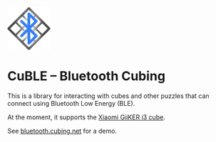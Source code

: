 <img alt="CuBLE logo" src="CuBLE.png" width="96" height="96">

# CuBLE – Bluetooth Cubing

This is a library for interacting with cubes and other puzzles that can connect using Bluetooth Low Energy (BLE).

At the moment, it supports the [Xiaomi GiiKER i3 cube](https://www.aliexpress.com/item/Xiaomi-Giiker-Super-Rubik-s-Cube-Learn-With-Fun-Bluetooth-Connection-Sensing-Identification-Intellectual-Development-Toy/32881376857.html?).

See [bluetooth.cubing.net](https://bluetooth.cubing.net/) for a demo.
